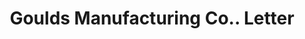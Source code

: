 ---
doi: 10.7916/D81Z5GHD
date_other: '1917'
date_other_textual: '1917'
form: correspondence
genre:
- Letters (correspondence)
name:
- Goulds Manufacturing Co.
object_in_context_url: https://biggert.cul.columbia.edu/items/view/ave_biggert_01200
subject_hierarchical_geographic:
- Seneca Falls, New York, United States
subject_name:
- Goulds Manufacturing Co.
title: Goulds Manufacturing Co.. Letter
sort_title: Goulds Manufacturing Co.. Letter
call_number: ave_biggert_01200
coordinates:
- 42.90861111111111,-76.79805555555555
pid: ave_biggert_01200
identifiers: ave_biggert_01200
permalink: /biggert/ave_biggert_01200/
layout: iiif-image-page
---